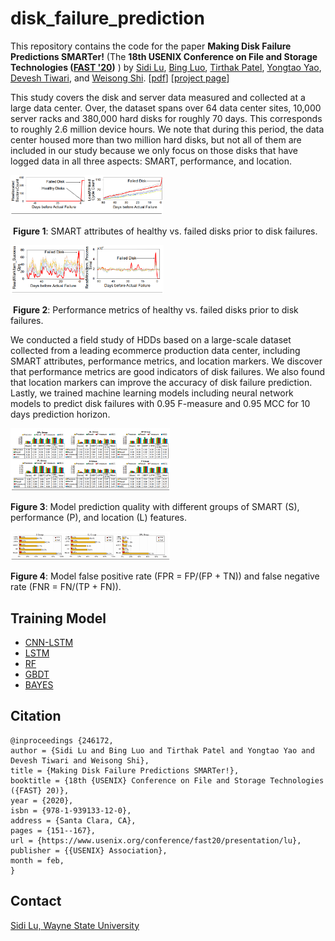 # disk_failure_prediction
This repository contains the code for the paper **Making Disk Failure Predictions SMARTer!** (The **18th USENIX Conference on File and Storage Technologies ([FAST '20](https://www.usenix.org/conference/fast20))** ) by [Sidi Lu](http://codegreen.cs.wayne.edu/sidi/), [Bing Luo](http://codegreen.cs.wayne.edu/bing/), [Tirthak Patel](http://www1.ece.neu.edu/~tirthak/), [Yongtao Yao](http://codegreen.cs.wayne.edu/yongtao/), [Devesh Tiwari](https://coe.northeastern.edu/people/tiwari-devesh/), and [Weisong Shi](https://engineering.wayne.edu/profile/ao3342). [[pdf](https://www.usenix.org/system/files/fast20-lu.pdf)] [[project page](http://codegreen.cs.wayne.edu/wizard/)] 



This study covers the disk and server data measured and collected at a large data center. Over, the dataset spans over 64 data center sites, 10,000 server racks and 380,000  hard  disks  for  roughly  70  days.  This corresponds to roughly 2.6 million device hours. We note that during this period, the data center housed more than two million hard disks, but not all of them are included in our study because we only focus on those disks that have logged data in all three aspects: SMART, performance, and location. 

<img src="https://raw.githubusercontent.com/SidiLu001/disk_failure_prediction/4aadaf133645a59ea0f69465deb85df000d6315e/figure/figure1.PNG" style="zoom:30%;" />

​                              **Figure 1**: SMART attributes of healthy vs. failed disks prior to disk failures.

<img src="https://raw.githubusercontent.com/SidiLu001/disk_failure_prediction/4aadaf133645a59ea0f69465deb85df000d6315e/figure/figure2.PNG" style="zoom:30%;" />

​                              **Figure 2**: Performance metrics of healthy vs. failed disks prior to disk failures.

We conducted a field study of HDDs based on a large-scale dataset collected from a leading ecommerce production data center, including SMART attributes, performance metrics, and location markers. We discover that performance metrics are good indicators of disk failures. We also found that location markers can improve the accuracy of disk failure prediction. Lastly, we trained machine learning models including neural network models to predict disk failures with 0.95 F-measure and 0.95 MCC for 10 days prediction horizon.

<img src="https://raw.githubusercontent.com/SidiLu001/disk_failure_prediction/4aadaf133645a59ea0f69465deb85df000d6315e/figure/figure3.PNG" style="zoom:30%;" />

**Figure 3**: Model prediction quality with different groups of SMART (S), performance (P), and location (L) features.

<img src="https://raw.githubusercontent.com/SidiLu001/disk_failure_prediction/4aadaf133645a59ea0f69465deb85df000d6315e/figure/figure4.PNG" style="zoom:30%;" />

**Figure 4**: Model false positive rate (FPR = FP/(FP + TN)) and false negative rate (FNR = FN/(TP + FN)).

## Training Model

- [CNN-LSTM](https://github.com/SidiLu001/disk_failure_prediction/tree/master/src#cnn-lstm)
- [LSTM](https://github.com/SidiLu001/disk_failure_prediction/tree/master/src#lstm)
- [RF](https://github.com/SidiLu001/disk_failure_prediction/tree/master/src#rf)
- [GBDT](https://github.com/SidiLu001/disk_failure_prediction/tree/master/src#gbdt)
- [BAYES](https://github.com/SidiLu001/disk_failure_prediction/tree/master/src#bayes)

## Citation

```
@inproceedings {246172,
author = {Sidi Lu and Bing Luo and Tirthak Patel and Yongtao Yao and Devesh Tiwari and Weisong Shi},
title = {Making Disk Failure Predictions SMARTer!},
booktitle = {18th {USENIX} Conference on File and Storage Technologies ({FAST} 20)},
year = {2020},
isbn = {978-1-939133-12-0},
address = {Santa Clara, CA},
pages = {151--167},
url = {https://www.usenix.org/conference/fast20/presentation/lu},
publisher = {{USENIX} Association},
month = feb,
}
```



## Contact


[Sidi Lu, Wayne State University](mailto:lu.sidi@wayne.edu "Sidi Lu, Wayne State University") 

